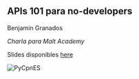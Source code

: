## APIs 101 para no-developers
Benjamin Granados

*Charla para Malt Academy*

Slides disponibles [here](https://speakerdeck.com/benjagm)

![PyCpnES](https://assets.website-files.com/5e6ce1a8c882353c6ed6fabc/5fa9322862ea0a8505d50bfc_Malt_Academy.svg)
